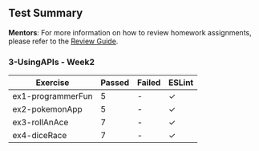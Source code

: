 ## Test Summary

**Mentors**: For more information on how to review homework assignments, please refer to the [Review Guide](https://github.com/HackYourFuture/mentors/blob/main/assignment-support/review-guide.md).

### 3-UsingAPIs - Week2

|     Exercise      | Passed | Failed | ESLint |
|-------------------|--------|--------|--------|
| ex1-programmerFun |   5    |   -    |   ✓    |
| ex2-pokemonApp    |   5    |   -    |   ✓    |
| ex3-rollAnAce     |   7    |   -    |   ✓    |
| ex4-diceRace      |   7    |   -    |   ✓    |

